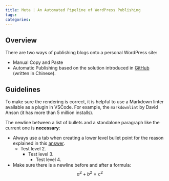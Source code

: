 ```yaml
---
title: Meta | An Automated Pipeline of WordPress Publishing
tags: 
categories:
---
```


## Overview

There are two ways of publishing blogs onto a personal WordPress site:

- Manual Copy and Paste
- Automatic Publishing based on the solution introduced in [GitHub](https://github.com/zhaoolee/WordPressXMLRPCTools) (written in Chinese).

## Guidelines

To make sure the rendering is correct, it is helpful to use a Markdown linter available as a plugin in VSCode. For example, the `markdownlint` by David Anson (it has more than 5 million installs).

The newline between a list of bullets and a standalone paragraph like the current one is **necessary**:

- Always use a tab when creating a lower level bullet point for the reason explained in this [answer](https://stackoverflow.com/a/70791200/7784797).
    - Test level 2.
        - Test level 3.
            - Test level 4.
- Make sure there is a newline before and after a formula:
 $$
 a^2 + b^2 = c^2
 $$
